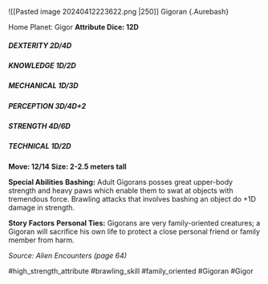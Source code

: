 ![[Pasted image 20240412223622.png |250]]
Gigoran {.Aurebash}

Home Planet: Gigor
**Attribute Dice: 12D**
##### DEXTERITY 2D/4D
##### KNOWLEDGE 1D/2D
##### MECHANICAL 1D/3D
##### PERCEPTION 3D/4D+2
##### STRENGTH 4D/6D
##### TECHNICAL 1D/2D
**Move: 12/14**
**Size: 2-2.5 meters tall**

**Special Abilities**
**Bashing:** Adult Gigorans posses great upper-body strength and heavy paws which enable them to swat at objects with tremendous force.  Brawling attacks that involves bashing an object do +1D damage in strength.

**Story Factors**
**Personal Ties:** Gigorans are very family-oriented creatures; a Gigoran will sacrifice his own life to protect a close personal friend or family member from harm.

*Source: Alien Encounters (page 64)*


#high_strength_attribute  #brawling_skill #family_oriented 
#Gigoran #Gigor